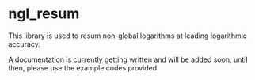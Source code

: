 # ngl_resum

This library is used to resum non-global logarithms at leading logarithmic accuracy. 

A documentation is currently getting written and will be added soon, until then, please use the example codes provided.
